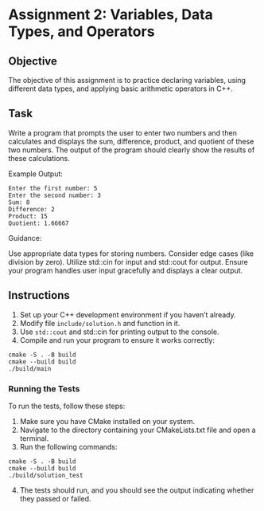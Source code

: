 # Assignment 2: Variables, Data Types, and Operators

## Objective
The objective of this assignment is to practice declaring variables, using different data types, and applying basic arithmetic operators in C++.

## Task
Write a program that prompts the user to enter two numbers and then calculates and displays the sum, difference, product, and quotient of these two numbers. The output of the program should clearly show the results of these calculations.

Example Output:


```
Enter the first number: 5
Enter the second number: 3
Sum: 8
Difference: 2
Product: 15
Quotient: 1.66667
```

Guidance:

Use appropriate data types for storing numbers. Consider edge cases (like division by zero).
Utilize std::cin for input and std::cout for output.
Ensure your program handles user input gracefully and displays a clear output.

## Instructions
1. Set up your C++ development environment if you haven’t already.
2. Modify file `include/solution.h` and function in it.
2. Use `std::cout` and std::cin for printing output to the console.
3. Compile and run your program to ensure it works correctly:
```shell
cmake -S . -B build
cmake --build build
./build/main
```

### Running the Tests
To run the tests, follow these steps:

1. Make sure you have CMake installed on your system.
2. Navigate to the directory containing your CMakeLists.txt file and open a terminal.
3. Run the following commands:
```shell
cmake -S . -B build
cmake --build build
./build/solution_test
```
4. The tests should run, and you should see the output indicating whether they passed or failed.

